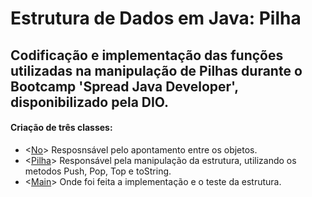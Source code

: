 # Estrutura de Dados em Java: Pilha
## Codificação e implementação das funções utilizadas na manipulação de Pilhas durante o Bootcamp 'Spread Java Developer', disponibilizado pela DIO.
#### Criação de três classes: 
- <[No](https://github.com/Prandera/Estrutura-de-Dados-Pilha-Java-Spread-Dio/blob/master/src/main/java/one/digitalinnovation/No.java)>  Resposnsável pelo apontamento entre os objetos.
- <[Pilha](https://github.com/Prandera/Estrutura-de-Dados-Pilha-Java-Spread-Dio/blob/master/src/main/java/one/digitalinnovation/Pilha.java)>  Responsável pela manipulação da estrutura, utilizando os metodos Push, Pop, Top e toString.
- <[Main](https://github.com/Prandera/Estrutura-de-Dados-Pilha-Java-Spread-Dio/blob/master/src/main/java/one/digitalinnovation/Main.java)>  Onde foi feita a implementação e o teste da estrutura.
